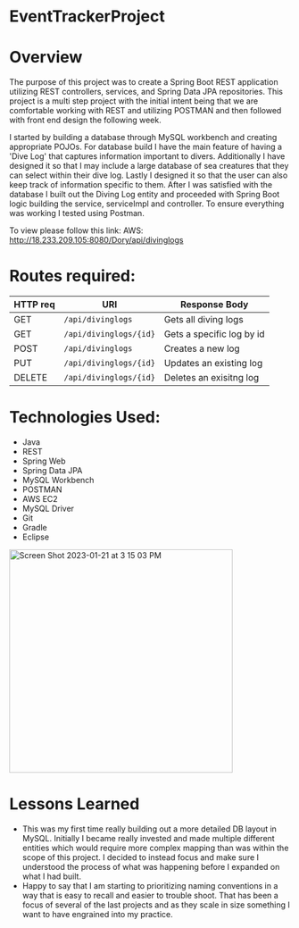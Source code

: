 # EventTrackerProject

# Overview
The purpose of this project was to create a Spring Boot REST application utilizing REST controllers, services, and Spring Data JPA repositories. This project is a multi step project with the initial intent being that we are comfortable working with REST and utilizing POSTMAN and then followed with front end design the following week.

I started by building a database through MySQL workbench and creating appropriate POJOs. For database build I have the main feature of having a 'Dive Log' that captures information important to divers. Additionally I have designed it so that I may include a large database of sea creatures that they can select within their dive log. Lastly I designed it so that the user can also keep track of information specific to them.
After I was satisfied with the database I built out the Diving Log entity and proceeded with Spring Boot logic building the service, serviceImpl and controller. To ensure everything was working I tested using Postman.

To view please follow this link:
AWS: http://18.233.209.105:8080/Dory/api/divinglogs



# Routes required:

|HTTP req    | URI                   |  Response Body |
|------------|-----------------------|---------------|
| GET        | `/api/divinglogs`     | Gets all diving logs|
| GET        | `/api/divinglogs/{id}`| Gets a specific log by id |
| POST       | `/api/divinglogs`     | Creates a new log |
| PUT        | `/api/divinglogs/{id}`| Updates an existing log |
| DELETE     | `/api/divinglogs/{id}`| Deletes an exisitng log |


# Technologies Used:
- Java
- REST
- Spring Web
- Spring Data JPA
- MySQL Workbench
- POSTMAN
- AWS EC2
- MySQL Driver
- Git
- Gradle
- Eclipse


<img width="400" alt="Screen Shot 2023-01-21 at 3 15 03 PM" src="https://user-images.githubusercontent.com/113144309/213889053-9b3885da-1314-4da8-a437-7837a69f96c2.png">

# Lessons Learned
- This was my first time really building out a more detailed DB layout in MySQL. Initially I became really invested and made multiple different entities which would require more complex mapping than was within the scope of this project. I decided to instead focus and make sure I understood the process of what was happening before I expanded on what I had built.
- Happy to say that I am starting to prioritizing naming conventions in a way that is easy to recall and easier to trouble shoot. That has been a focus of several of the last projects and as they scale in size something I want to have engrained into my practice.
